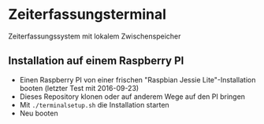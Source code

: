# Zeiterfassungsterminal
Zeiterfassungssystem mit lokalem Zwischenspeicher


## Installation auf einem Raspberry PI
- Einen Raspberry PI von einer frischen "Raspbian Jessie Lite"-Installation booten (letzter Test mit 2016-09-23)
- Dieses Repository klonen oder auf anderem Wege auf den PI bringen
- Mit `./terminalsetup.sh` die Installation starten
- Neu booten
